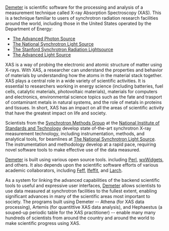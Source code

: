 [Demeter](https://github.com/bruceravel/demeter) is scientific
software for the processing and analysis of a measurement technique
called X-ray Absorption Spectroscopy (XAS).  This is a technique
familiar to users of synchrotron radiation research facilities around
the world, including those in the United States operated by the
Department of Energy:

  * [The Advanced Photon Source](http://www.aps.anl.gov)
  * [The National Synchrotron Light Source](http://www.bnl.gov/ps)
  * [The Stanford Synchrotron Radiation Lightsource](http://ssrl.slac.stanford.edu/)
  * [The Advanced Light Source](http://www-als.lbl.gov/)
  
XAS is a way of probing the electronic and atomic structure of matter
using X-rays.  With XAS, a researcher can understand the properties
and behavior of materials by understanding how the atoms in the
material stack together.  XAS plays a central role in a wide variety
of scientific activities.  It is essential to researchers working in
energy science (including batteries, fuel cells, catalytic materials,
photovoltaic materials), materials for computers and electronics,
environmental science topics such as the fate and trasport of
contaminant metals in natural systems, and the role of metals in
proteins and tissues.  In short, XAS has an impact on all the areas of
scientific activity that have the greatest impact on life and society.

Scientists from the
[Synchrotron Methods Group](http://www.nist.gov/mml/mmsd/synchrotron_methods/index.cfm)
at the
[National Institute of Standards and Technology](http://www.nist.gov)
develop state of-the-art synchrotron X-ray measurement technology,
including instrumentation, methods, and analytical tools, for
beamlines at [The National Synchrotron Light Source](http://www.bnl.gov/ps).
The instrumentation and methodology develop at a rapid pace, requiring
novel software tools to make effective use of the data measured.

[Demeter](https://github.com/bruceravel/demeter) is built using
various open source tools. including [Perl](http://www.perl.org),
[wxWidgets](http://www.wxwidgets.org/), and others.  It also depends
upon the scientific software efforts of various academic
collaborators, including [Feff](http://www.feffproject.org/),
[Ifeffit](https://github.com/newville/ifeffit), and
[Larch](https://github.com/xraypy/xraylarch).

As a system for linking the advanced capabilities of the backend
scientific tools to useful and expressive user interfaces,
[Demeter](https://github.com/bruceravel/demeter) allows scientists to
use data measured at synchrotron facilities to the fullest extent,
enabling significant advances in many of the scientific areas most
important to society.  The programs built using Demeter -- Athena (for
XAS data processing), Artemis (for quantittive XAS data analysis), and
Hephaestus (a souped-up periodic table for the XAS practitioner) --
enable many many hundreds of scientists from around the country and
around the world to make scientific progress using XAS.
